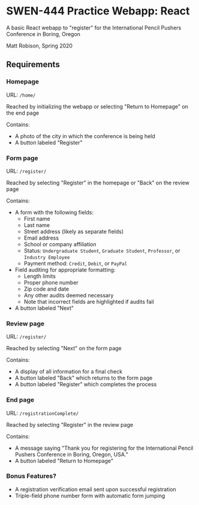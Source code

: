 # SWEN-444 Practice Webapp: React
A basic React webapp to "register" for the International Pencil Pushers Conference in Boring, Oregon

Matt Robison, Spring 2020

## Requirements

### Homepage
URL: `/home/`

Reached by initializing the webapp or selecting "Return to Homepage" on the end
page

Contains:
* A photo of the city in which the conference is being held
* A button labeled "Register"

### Form page
URL: `/register/`

Reached by selecting "Register" in the homepage or "Back" on the review page

Contains:
* A form with the following fields:
  * First name
  * Last name
  * Street address (likely as separate fields)
  * Email address
  * School or company affiliation
  * Status: `Undergraduate Student`, `Graduate Student`, `Professor`, or
  `Industry Employee`
  * Payment method: `Credit`, `Debit`, or `PayPal`
* Field auditing for appropriate formatting:
  * Length limits
  * Proper phone number
  * Zip code and date
  * Any other audits deemed necessary
  * Note that incorrect fields are highlighted if audits fail
* A button labeled "Next"

### Review page
URL: `/register/`

Reached by selecting "Next" on the form page

Contains:
* A display of all information for a final check
* A button labeled "Back" which returns to the form page
* A button labeled "Register" which completes the process

### End page
URL: `/registrationComplete/`

Reached by selecting "Register" in the review page

Contains:
* A message saying "Thank you for registering for the International Pencil
Pushers Conference in Boring, Oregon, USA."
* A button labeled "Return to Homepage"

### Bonus Features?
* A registration verification email sent upon successful registration
* Triple-field phone number form with automatic form jumping
